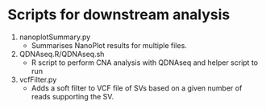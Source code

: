 # Scripts for downstream analysis

1. nanoplotSummary.py
    - Summarises NanoPlot results for multiple files.
2. QDNAseq.R/QDNAseq.sh
    - R script to perform CNA analysis with QDNAseq and helper script to run
3. vcfFilter.py
    - Adds a soft filter to VCF file of SVs based on a given number of reads supporting the SV.